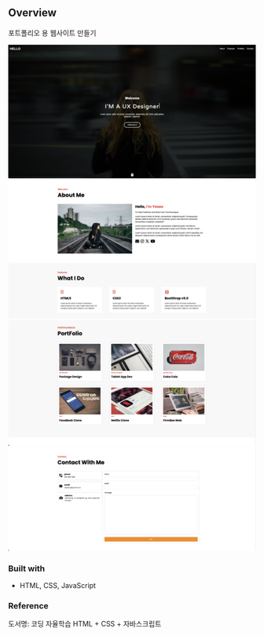 ## Overview

포트폴리오 용 웹사이트 만들기

![](images/2.png)
![](images/3.png)
![](images/4.png)
![](images/5.png)
![](images/6.png)

### Built with
- HTML, CSS, JavaScript

### Reference
도서명: 코딩 자율학습 HTML + CSS + 자바스크립트